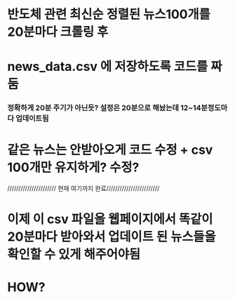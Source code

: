 # 반도체 관련 최신순 정렬된 뉴스100개를 20분마다 크롤링 후 
# news_data.csv 에 저장하도록 코드를 짜둠
### 정확하게 20분 주기가 아닌듯? 설정은 20분으로 해놨는데 12~14분정도마다 업데이트됨
#   같은 뉴스는 안받아오게 코드 수정 + csv 100개만 유지하게? 수정?
////////////////////// 현재 여기까지 완료////////////////////////
# 이제 이 csv 파일을 웹페이지에서 똑같이 20분마다 받아와서 업데이트 된 뉴스들을 확인할 수 있게 해주어야됨
# HOW?
